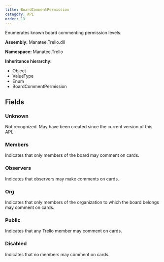 ```yaml
---
title: BoardCommentPermission
category: API
order: 13
---
```


Enumerates known board commenting permission levels.

**Assembly:** Manatee.Trello.dll

**Namespace:** Manatee.Trello

**Inheritance hierarchy:**

- Object
- ValueType
- Enum
- BoardCommentPermission

## Fields

### Unknown

Not recognized. May have been created since the current version of this API.

### Members

Indicates that only members of the board may comment on cards.

### Observers

Indicates that observers may make comments on cards.

### Org

Indicates that only members of the organization to which the board belongs may comment on cards.

### Public

Indicates that any Trello member may comment on cards.

### Disabled

Indicates that no members may comment on cards.

